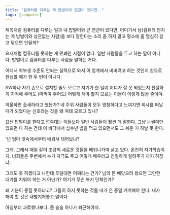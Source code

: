 ```yaml
---
title: "컴퓨터를 다루는 게 밥벌이와 연관이 있다면.."
tags: [computer]
---
```


제목처럼 컴퓨터를 다루는 일과 내 밥벌이와 큰 연관이 있다면, 어디가서 남(컴퓨터 만지는 게 밥벌이와 상관없는 사람)들 보다 잘한다는 소리 좀 하지 말고 평소에 좀 열심히 갈고 닦으면 안될까?

요새처럼 컴퓨터를 못하는 게 민폐인 시절이 없다. 일반 사람들을 두고 하는 말이 아니다. 밥벌이로 컴퓨터를 다루는 사람들 말하는 거다. 

어디서 학부생 수준도 안되는 실력으로 와서 이 업계에서 비비려고 하는 것인지 참으로 한심할 때가 한 두 번이 아니다.

SW하나 자기 손으로 설치할 줄도 모르고 자기가 한 일이 어디가 잘 못 되었는지 친절하게 지적해 주어도 (떠먹여 주어도) 어떻게 해야 할지 모르는 이들이 이렇게 많을 줄이야.

억울하면 출세하라고 했든가? 네 주위 사람들이 모두 멍청하다고 느껴지면 회사를 떠날 때가 되었다는 신호라는 것을 왜 여태 모르고 있나?

요샌 밥벌이를 한다고 깝죽대는 이들보다 일반 사람들이 훨씬 더 잘한다. 그냥 눈썰미만 있으면 다 하는 건데 이 바닥에서 십수년 밥을 먹고 있으면서도 그 쉬운 거 하날 못 한다.

'넌 엄마 뱃속에서부터 배워서 태어났냐?'

그래. 그래서 매일 같이 조금씩 새로운 것들을 배워나가며 살고 있다. 온전히 자가학습이지. 너희들은 주변에서 누가 자극도 주고 어떻게 배우라고 친절하게 알려주기 까지 하잖냐. 

그래도 못 하겠다고 나한테 투덜대면 어쩌라는 건가? 남의 돈 빼앗으려 왔으면 그만한 대가를 치뤄야 하는 거 아닌가? 여기가 무슨 복지 단체인가?

왜 기분이 좋질 못하냐고? 그들이 하지 못하는 것들 내가 온 종일 커버해야 한다. 내가 해야 할 것은 내팽겨쳐놓고 말이다.

아침부터 과로했나보다. 좀 슬슬 하다가 퇴근해야지.
